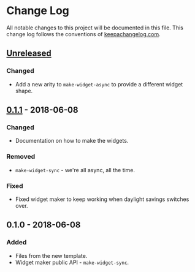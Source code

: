 # Change Log
All notable changes to this project will be documented in this file. This change log follows the conventions of [keepachangelog.com](http://keepachangelog.com/).

## [Unreleased]
### Changed
- Add a new arity to `make-widget-async` to provide a different widget shape.

## [0.1.1] - 2018-06-08
### Changed
- Documentation on how to make the widgets.

### Removed
- `make-widget-sync` - we're all async, all the time.

### Fixed
- Fixed widget maker to keep working when daylight savings switches over.

## 0.1.0 - 2018-06-08
### Added
- Files from the new template.
- Widget maker public API - `make-widget-sync`.

[Unreleased]: https://github.com/your-name/cloker/compare/0.1.1...HEAD
[0.1.1]: https://github.com/your-name/cloker/compare/0.1.0...0.1.1
